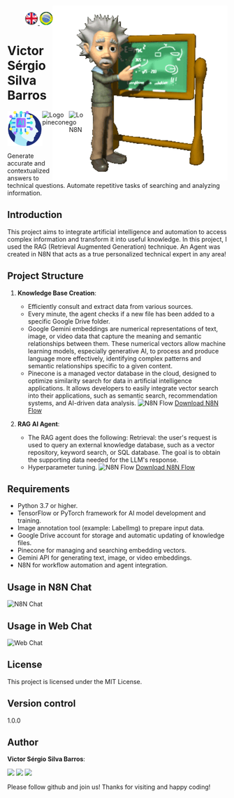 <img src="./img/gif v1.gif" min-width="400px" max-width="400px" width="400px" align="right" alt="Computer iuriCode">
<p>
<div align="right">
<a href="./readme.md"> <img src="./img/LogoUK.png" alt="Logo UK" width="30"/></a><a href="./leiame.md"> <img src="./img/logoBrazil.png" alt="Logo Brasil" width="30"/> </a>
</div>
 <H1><b> Victor Sérgio Silva Barros </b> </H1>
</p>

<div align="top" style="display: flex; justify-content: space-between;">
  <img src="./img/artificial-intelligence.png" alt="Logo Inteligência Artificial" width="80"/>
  <img src="./img/pineconeLog.png" alt="Logo pinecone" width="80"/>
  <img src="./img/logoN8N.png" alt="Logo N8N" width="80"/>
</div>

Generate accurate and contextualized answers to technical questions.
Automate repetitive tasks of searching and analyzing information.

## Introduction

This project aims to integrate artificial intelligence and automation to access complex information and transform it into useful knowledge. In this project, I used the RAG (Retrieval Augmented Generation) technique. An Agent was created in N8N that acts as a true personalized technical expert in any area!

## Project Structure

1. **Knowledge Base Creation**:
   - Efficiently consult and extract data from various sources.
   - Every minute, the agent checks if a new file has been added to a specific Google Drive folder.
   - Google Gemini embeddings are numerical representations of text, image, or video data that capture the meaning and semantic relationships between them. These numerical vectors allow machine learning models, especially generative AI, to process and produce language more effectively, identifying complex patterns and semantic relationships specific to a given content.
   - Pinecone is a managed vector database in the cloud, designed to optimize similarity search for data in artificial intelligence applications. It allows developers to easily integrate vector search into their applications, such as semantic search, recommendation systems, and AI-driven data analysis.
   ![N8N Flow](./img/RAG-Vicssb.png)
   [Download N8N Flow](rag_vicssb.json)

2. **RAG AI Agent**:
   - The RAG agent does the following: Retrieval: the user's request is used to query an external knowledge database, such as a vector repository, keyword search, or SQL database. The goal is to obtain the supporting data needed for the LLM's response.
   - Hyperparameter tuning.
   ![N8N Flow](./img/Vic_Agent.png)
   [Download N8N Flow](Vic_Agent.json)

## Requirements

- Python 3.7 or higher.
- TensorFlow or PyTorch framework for AI model development and training.
- Image annotation tool (example: LabelImg) to prepare input data.
- Google Drive account for storage and automatic updating of knowledge files.
- Pinecone for managing and searching embedding vectors.
- Gemini API for generating text, image, or video embeddings.
- N8N for workflow automation and agent integration.

## Usage in N8N Chat
![N8N Chat](./img/chat1.png)

## Usage in Web Chat
![Web Chat](./img/chat2.png)


## License

This project is licensed under the MIT License.

## Version control

1.0.0


## Author

**Victor Sérgio Silva Barros**:


<p align="left">
 <a href="mailto:vicssb@gmail.com" alt="Gmail" target = "_blank">
 <img src="https://img.shields.io/badge/-Gmail-FF0000?style=flat-square&labelColor=FF0000&logo=gmail&logoColor=white&link=mailto:vicssb@gmail.com" /></a>

 <a href="https://www.linkedin.com/in/victor-sergio-silva-barros/" alt="Linkedin" target = "_blank">
 <img src="https://img.shields.io/badge/-Linkedin-0e76a8?style=flat-square&logo=Linkedin&logoColor=white&link=https://www.linkedin.com/in/victor-sergio-silva-barros/" /></a>

 <a href="https://wa.me/+5512981328278" alt="WhatsApp" target = "_blank">
 <img src="https://img.shields.io/badge/-WhatsApp-25d366?style=flat-square&labelColor=25d366&logo=whatsapp&logoColor=white&link=https://wa.me/+5512987085327"/></a>

 </p>

<p>Please follow github and join us!
Thanks for visiting and happy coding!</p>